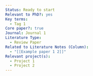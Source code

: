 ```yaml
---
Status: Ready to start
Relevant to PhD?: yes
Key terms:
  - Tag 1
Core paper?: true
Journal: Journal 1
Literature Type:
  - Review Paper
Related to Literature Notes (Column):
  - "[[Example paper 1 2]]"
Relevant project(s):
  - Project 1
  - Project 2
---
```

